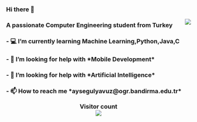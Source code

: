 ### Hi there 👋

</h1> <img align="right" img src="https://media2.giphy.com/media/dry7vsSjOLiYS0dtpp/200w.webp"/>

<h3 align="left">       A passionate Computer Engineering student from Turkey</h3>
<h3 align="left"> - 💻 I’m currently learning Machine Learning,Python,Java,C
<h3 align="left"> - 🤝 I’m looking for help with *Mobile Development*
<h3 align="left"> - 🤝 I’m looking for help with *Artificial Intelligence*
<h3 align="left"> - 📫 How to reach me *aysegulyavuz@ogr.bandirma.edu.tr*

  
 
  
  <p align="center"> 
 Visitor count<br>
 <img src="https://profile-counter.glitch.me/Aysegulyavuz55/count.svg" />
 </p>
  
 
